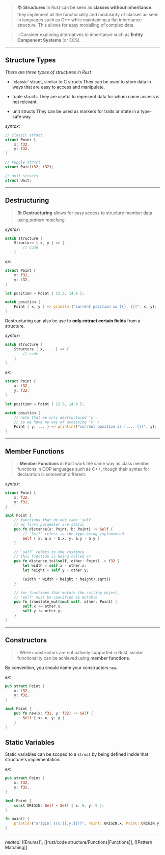 > 📚 **Structures** in Rust can be seen as **classes without inheritance**: they implement all the functionality and modularity of classes as seen in languages such as C++ while maintaining a flat inheritance structure. This allows for easy modelling of complex data.

> 💡Consider exploring alternatives to inheritance such as **Entity Component Systems** (or ECS).

---

## Structure Types
*There are three types of structures in Rust*

- 'classic' struct, similar to C structs
	They can be used to store data in ways that are easy to access and manipulate.
  
- tuple structs
	They are useful to represent data for whom name access is not relevant.
  
- unit structs
	They can be used as markers for traits or state in a type-safe way.

*syntax:*
```rust
// classic struct
struct Point {
	x: f32,
	y: f32,
}

// tupple struct
struct Pair(i32, i32);

// unit structs 
struct Unit;
```

---

## Destructuring

> 📚 **Destructuring** allows for easy access to structure member data using *pattern matching*.

*syntax:*
```rust
match structure {
	Structure { x, y } => {
		// code
	}
```

*ex:*
```rust
struct Point {
	x: f32,
	y: f32,
}

let position = Point { 12.3, 14.6 };

match position {
	Point { x, y } => println!("current position is [{}, {}]", x, y);
}
```

Destructuring can also be use to **only extract certain fields** from a structure.

*syntax:*
```rust
match structure {
	Structure { x, ... } => {
		// code
	}
}
```

*ex:*
```rust
struct Point {
	x: f32,
	y: f32,
}

let position = Point { 12.3, 14.6 };

match position {
	// note that we only destructured 'y', 
	// so we have no way of accessing 'x' !
	Point { y, ... } => println!("current position is [..., {}]", y);
}
```

---

## Member Functions

> ℹ️ **Member Functions** in Rust work the same way as class member functions in OOP languages such as C++, though their syntax for declaration is somewhat different.

*syntax:*
```rust
struct Point {
	x: f32,
	y: f32,
}

impl Point {
	// functions that do not take 'self'
	// as first parameter are static
	pub fn distance(a: Point, b: Point) -> Self {
		// 'Self' refers to the type being implemented
		Self { x: a.x - b.x, y: a.y - b.y }
	}

	// `self` refers to the instance
	// this function is being called on
	pub fn distance_to(&self, other: Point) -> f32 {
	    let width = self.x - other.x;
        let height = self.y - other.y;

        (width * width + height * height).sqrt()
    }

	// for functions that mutate the calling object,
	// 'self' must be specified as mutable
    pub fn translate_mut(&mut self, other: Point) {
        self.x += other.x;
        self.y += other.y;
    }
}
```

---

## Constructors

> ℹ️ While constructors are not natively supported in Rust, similar functionality can be achieved using **member functions**.

By convention, you should name your constructors `new`.

*ex:*
```rust
pub struct Point {
	x: f32,
	y: f32,
}

impl Point {
	pub fn new(x: f32, y: f32) -> Self {
		Self { x: x, y: y }
	}
}
```

## Static Variables

Static variables can be scoped to a `struct` by being defined inside that structure's implementation.

*ex:*
```rust
pub struct Point {
	x: f32,
	y: f32,
}

impl Point {
	const ORIGIN: Self = Self { x: 0, y: 0 };
}

fn main() {
	println!("origin: {{x:{},y:{}}}", Point::ORIGIN.x, Point::ORIGIN.y)
}
```

---
*related:* [[Enums]], [[rust/code structure/Functions|Functions]], [[Pattern Matching]]